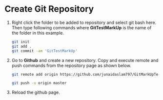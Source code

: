 # Create Git Repository

1. Right click the folder to be added to repository and select git bash here. Then type following commands where **GitTestMarkUp** is the name of the folder in this example.

    ```bash
    git init
    git add .
    git commit -am 'GitTestMarkUp'
    ```
1. Go to **Github** and create a new repository. Copy and execute remote and push commands from the repository page as shown below.

    ```bash
    git remote add origin https://github.com/junaidaslam797/GitMarkUpTest.git

    git push -u origin master
    ```

1. Reload the github page.